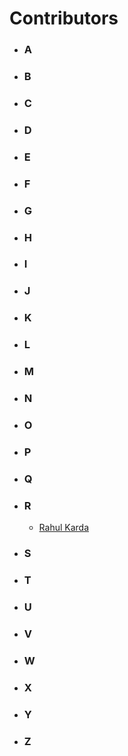 # Contributors

- ### **A**
- ### **B**
- ### **C**
- ### **D**
- ### **E**
- ### **F**
- ### **G**
- ### **H**
- ### **I**
- ### **J**
- ### **K**
- ### **L**
- ### **M**
- ### **N**
- ### **O**
- ### **P**
- ### **Q**
- ### **R**
    - [Rahul Karda](https://github.com/rahulkarda)
- ### **S**
- ### **T**
- ### **U**
- ### **V**
- ### **W**
- ### **X**
- ### **Y**
- ### **Z**
